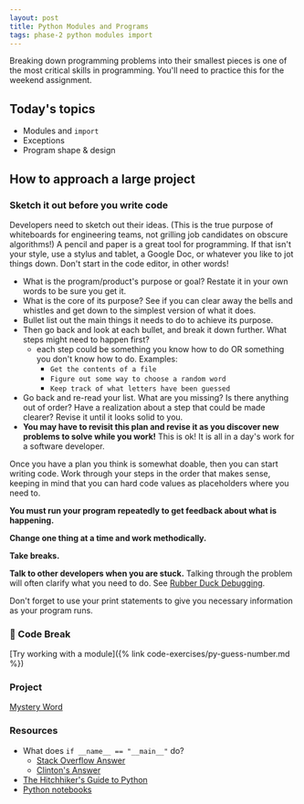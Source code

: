 ```yaml
---
layout: post
title: Python Modules and Programs
tags: phase-2 python modules import
---
```


Breaking down programming problems into their smallest pieces is one of the most critical skills in programming. You'll need to practice this for the weekend assignment.

## Today's topics

- Modules and `import`
- Exceptions
- Program shape & design

## How to approach a large project

### Sketch it out before you write code

Developers need to sketch out their ideas. (This is the true purpose of whiteboards for engineering teams, not grilling job candidates on obscure algorithms!) A pencil and paper is a great tool for programming. If that isn't your style, use a stylus and tablet, a Google Doc, or whatever you like to jot things down. Don't start in the code editor, in other words!

- What is the program/product's purpose or goal? Restate it in your own words to be sure you get it.
- What is the core of its purpose? See if you can clear away the bells and whistles and get down to the simplest version of what it does.
- Bullet list out the main things it needs to do to achieve its purpose.
- Then go back and look at each bullet, and break it down further. What steps might need to happen first?
  - each step could be something you know how to do OR something you don't know how to do. Examples:
      - `Get the contents of a file`
      - `Figure out some way to choose a random word`
      - `Keep track of what letters have been guessed`
- Go back and re-read your list. What are you missing? Is there anything out of order? Have a realization about a step that could be made clearer? Revise it until it looks solid to you.
- **You may have to revisit this plan and revise it as you discover new problems to solve while you work!** This is ok! It is all in a day's work for a software developer.

Once you have a plan you think is somewhat doable, then you can start writing code. Work through your steps in the order that makes sense, keeping in mind that you can hard code values as placeholders where you need to.

**You must run your program repeatedly to get feedback about what is happening.**

**Change one thing at a time and work methodically.**

**Take breaks.**

**Talk to other developers when you are stuck.** Talking through the problem will often clarify what you need to do. See [Rubber Duck Debugging](https://rubberduckdebugging.com/).

Don't forget to use your print statements to give you necessary information as your program runs.


### 🐍 Code Break

[Try working with a module]({% link code-exercises/py-guess-number.md %})

### Project

[Mystery Word](https://classroom.github.com/a/p43EpwGP)

### Resources

- What does `if __name__ == "__main__"` do?
  - [Stack Overflow Answer](https://stackoverflow.com/questions/419163/what-does-if-name-main-do)
  - [Clinton's Answer](https://github.com/momentumlearn/student-resources/blob/master/articles/pymain.md)
- [The Hitchhiker's Guide to Python](https://docs.python-guide.org/)
- [Python notebooks](https://github.com/momentum-team-2/examples/tree/master/python-notebooks)
